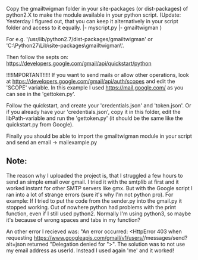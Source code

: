 Copy the gmailtwigman folder in your site-packages (or dist-packages) of python2.X to make the module available in your python script.
(Update: Yesterday I figured out, that you can keep it alternatively in your script folder and access to it equally. 
|- myscript.py 
|- gmailtwigman )

For e.g. '/usr/lib/python2.7/dist-packages/gmailtwigman' or 'C:\\Python27\\Lib\\site-packages\\gmailtwigman\\'.

Then follow the septs on: https://developers.google.com/gmail/api/quickstart/python

!!!!IMPORTANT!!!!! If you want to send mails or allow other operations, look at https://developers.google.com/gmail/api/auth/scopes
and edit the 'SCOPE' variable. In this example I used https://mail.google.com/ as you can see in the 'gettoken.py'.

Follow the quickstart, and create your 'credentials.json' and 'token.json'. Or if you already have your 'credentials.json',
copy it in this folder, edit the libPath-variable and run the 'gettoken.py' (it should be the same like the quickstart.py from Google).

Finally you should be able to import the gmailtwigman module in your script and send an email -> mailexample.py


Note:
-----
The reason why I uploaded the project is, that I struggled a few hours to send an simple email over gmail. I tried it with the smtplib at first
and it worked instant for other SMTP servers like gmx. But with the Google script I ran into a lot of strange errors (sure it's why I'm not python pro).
For example: If I tried to put the code from the sender.py into the gmail.py it stopped working. Out of nowhere python had problems with the print function,
even if I still used python2. Normally I'm using python3, so maybe it's because of wrong spaces and tabs in my function?

An other error I recieved was: "An error occurred: <HttpError 403 when requesting https://www.googleapis.com/gmail/v1/users/<mailaddress>/messages/send?alt=json returned "Delegation denied for <mailadress>">".
The solution was to not use my email address as userId. Instead I used again 'me' and it worked!



